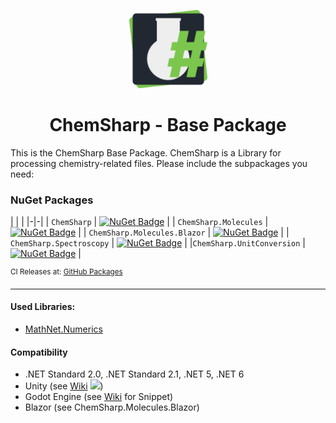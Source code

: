 <p align="center">
<img src="https://raw.githubusercontent.com/JensKrumsieck/ChemSharp/master/icon.png" height="125px" /></p>
<h1 align="center" >ChemSharp - Base Package</h1>

This is the ChemSharp Base Package. ChemSharp is a Library for processing chemistry-related files. Please include the
subpackages you need:

### NuGet Packages

| | | |-|-| | `ChemSharp`
| [![NuGet Badge](https://buildstats.info/nuget/ChemSharp?includePreReleases=true)](https://www.nuget.org/packages/ChemSharp/)
| | `ChemSharp.Molecules`
| [![NuGet Badge](https://buildstats.info/nuget/ChemSharp.Molecules?includePreReleases=true)](https://www.nuget.org/packages/ChemSharp.Molecules/)
| | `ChemSharp.Molecules.Blazor`
| [![NuGet Badge](https://buildstats.info/nuget/ChemSharp.Molecules.Blazor?includePreReleases=true)](https://www.nuget.org/packages/ChemSharp.Molecules.Blazor/)
| | `ChemSharp.Spectroscopy`
| [![NuGet Badge](https://buildstats.info/nuget/ChemSharp.Spectroscopy?includePreReleases=true)](https://www.nuget.org/packages/ChemSharp.Spectroscopy/)
| |`ChemSharp.UnitConversion`
| [![NuGet Badge](https://buildstats.info/nuget/ChemSharp.UnitConversion?includePreReleases=true)](https://www.nuget.org/packages/ChemSharp.UnitConversion/)
|

<sup>CI Releases at: <a href="https://github.com/JensKrumsieck/ChemSharp/packages/">GitHub Packages</a> </sup>

<hr/>

#### Used Libraries:

* [MathNet.Numerics](https://github.com/mathnet/mathnet-numerics)

#### Compatibility

* .NET Standard 2.0, .NET Standard 2.1, .NET 5, .NET 6
* Unity (see [Wiki](https://github.com/JensKrumsieck/ChemSharp/wiki/Use-with-Unity)
  <a href="https://github.com/JensKrumsieck/ChemSharp/wiki/Use-with-Unity"><img src="https://img.shields.io/badge/Unity-100000?logo=unity&logoColor=white"/></a>)
* Godot Engine (see [Wiki](https://github.com/JensKrumsieck/ChemSharp/wiki/Use-with-Godot-Engine) for Snippet)
* Blazor (see ChemSharp.Molecules.Blazor)
